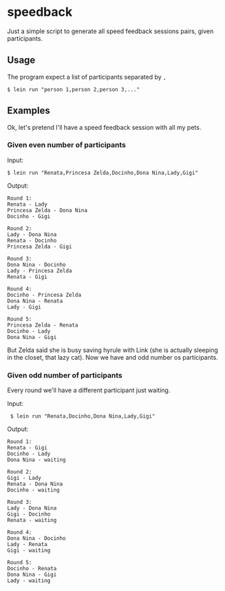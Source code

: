 # speedback

Just a simple script to generate all speed feedback sessions pairs, given participants.

## Usage

The program expect a list of participants separated by `,`

    $ lein run "person 1,person 2,person 3,..."

## Examples

Ok, let's pretend I'll have a speed feedback session with all my pets.

### Given even number of participants

Input:

    $ lein run "Renata,Princesa Zelda,Docinho,Dona Nina,Lady,Gigi"

Output:

```
Round 1:
Renata - Lady
Princesa Zelda - Dona Nina
Docinho - Gigi

Round 2:
Lady - Dona Nina
Renata - Docinho
Princesa Zelda - Gigi

Round 3:
Dona Nina - Docinho
Lady - Princesa Zelda
Renata - Gigi

Round 4:
Docinho - Princesa Zelda
Dona Nina - Renata
Lady - Gigi

Round 5:
Princesa Zelda - Renata
Docinho - Lady
Dona Nina - Gigi

```

But Zelda said she is busy saving hyrule with Link (she is actually sleeping in the closet, that lazy cat). Now we have and odd number os participants.

### Given odd number of participants

Every round we'll have a different participant just waiting.

Input:

     $ lein run "Renata,Docinho,Dona Nina,Lady,Gigi" 

Output:

```
Round 1:
Renata - Gigi
Docinho - Lady
Dona Nina - waiting

Round 2:
Gigi - Lady
Renata - Dona Nina
Docinho - waiting

Round 3:
Lady - Dona Nina
Gigi - Docinho
Renata - waiting

Round 4:
Dona Nina - Docinho
Lady - Renata
Gigi - waiting

Round 5:
Docinho - Renata
Dona Nina - Gigi
Lady - waiting

```
